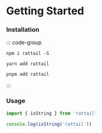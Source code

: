 # Getting Started

### Installation

::: code-group
```shell [npm]
npm i rattail -S
```

```shell [yarn]
yarn add rattail
```

```shell [pnpm]
pnpm add rattail
```
:::

### Usage

```ts
import { isString } from 'rattail'

console.log(isString('rattail'))
```